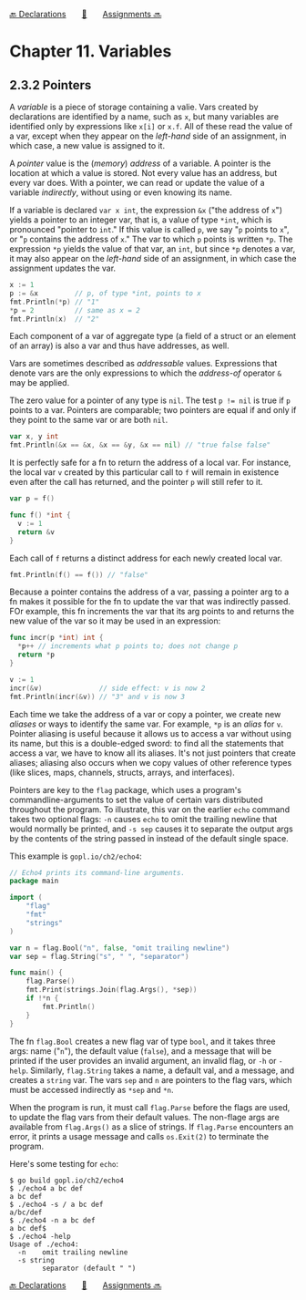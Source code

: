 [🔙 Declarations][previous-chapter]&nbsp;&nbsp;&nbsp;&nbsp;&nbsp;&nbsp;&nbsp;[🏡][readme]&nbsp;&nbsp;&nbsp;&nbsp;&nbsp;&nbsp;&nbsp;[Assignments 🔜][upcoming-chapter]

# Chapter 11. Variables

## 2.3.2 Pointers

A _variable_ is a piece of storage containing a valie. Vars created by declarations are identified
by a name, such as `x`, but many variables are identified only by expressions like `x[i]` or `x.f`.
All of these read the value of a var, except when they appear on the _left-hand_ side of an 
assignment, in which case, a new value is assigned to it.

A _pointer_ value is the (_memory_) _address_ of a variable. A pointer is the location at which a 
value is stored. Not every value has an address, but every var does. With a pointer, we can read or 
update the value of a variable _indirectly_, without using or even knowing its name.

If a variable is declared `var x int`, the expression `&x` ("the address of `x`") yields a pointer
to an integer var, that is, a value of type `*int`, which is pronounced "pointer to `int`." If this
value is called `p`, we say "`p` points to `x`", or "`p` contains the address of `x`." The var to
which `p` points is written `*p`. The expression `*p` yields the value of that var, an `int`, but
since `*p` denotes a var, it may also appear on the _left-hand_ side of an assignment, in which case
the assignment updates the var.

```go
x := 1
p := &x         // p, of type *int, points to x
fmt.Println(*p) // "1"
*p = 2          // same as x = 2
fmt.Println(x)  // "2"
```

Each component of a var of aggregate type (a field of a struct or an element of an array) is also a
var and thus have addresses, as well.

Vars are sometimes described as _addressable_ values. Expressions that denote vars are the only
expressions to which the _address-of_ operator `&` may be applied.

The zero value for a pointer of any type is `nil`. The test `p != nil` is true if `p` points to a
var. Pointers are comparable; two pointers are equal if and only if they point to the same var or
are both `nil`.

```go
var x, y int
fmt.Println(&x == &x, &x == &y, &x == nil) // "true false false"
```

It is perfectly safe for a fn to return the address of a local var. For instance, the local var `v`
created by this particular call to `f` will remain in existence even after the call has returned,
and the pointer `p` will still refer to it.

```go
var p = f()

func f() *int {
  v := 1
  return &v
}
```

Each call of `f` returns a distinct address for each newly created local var.

```go
fmt.Println(f() == f()) // "false"
```

Because a pointer contains the address of a var, passing a pointer arg to a fn makes it possible for
the fn to update the var that was indirectly passed. FOr example, this fn increments the var that
its arg points to and returns the new value of the var so it may be used in an expression:

```go
func incr(p *int) int {
  *p++ // increments what p points to; does not change p
  return *p
}

v := 1
incr(&v)              // side effect: v is now 2
fmt.Println(incr(&v)) // "3" and v is now 3
```

Each time we take the address of a var or copy a pointer, we create new _aliases_ or ways to
identify the same var. For example, `*p` is an _alias_ for `v`. Pointer aliasing is useful because
it allows us to access a var without using its name, but this is a double-edged sword: to find all
the statements that access a var, we have to know all its aliases. It's not just pointers that
create aliases; aliasing also occurs when we copy values of other reference types (like slices,
maps, channels, structs, arrays, and interfaces).

Pointers are key to the `flag` package, which uses a program's commandline-arguments to set the
value of certain vars distributed throughout the program. To illustrate, this var on the earlier
`echo` command takes two optional flags: `-n` causes `echo` to omit the trailing newline that would
normally be printed, and `-s sep` causes it to separate the output args by the contents of the
string passed in instead of the default single space.

This example is `gopl.io/ch2/echo4`:

```go
// Echo4 prints its command-line arguments.
package main

import (
    "flag"
    "fmt"
    "strings"
)

var n = flag.Bool("n", false, "omit trailing newline")
var sep = flag.String("s", " ", "separator")

func main() {
    flag.Parse()
    fmt.Print(strings.Join(flag.Args(), *sep))
    if !*n {
        fmt.Println()
    }
}
```

The fn `flag.Bool` creates a new flag var of type `bool`, and it takes three args: name ("`n`"),
the default value (`false`), and a message that will be printed if the user provides an invalid
argument, an invalid flag, or `-h` or `-help`. Similarly, `flag.String` takes a name, a default val,
and a message, and creates a `string` var. The vars `sep` and `n` are pointers to the flag vars,
which must be accessed indirectly as `*sep` and `*n`.

When the program is run, it must call `flag.Parse` before the flags are used, to update the flag
vars from their default values. The non-flage args are available from `flag.Args()` as a slice of
strings. If `flag.Parse` encounters an error, it prints a usage message and calls `os.Exit(2)` to
terminate the program.

Here's some testing for `echo`:

```
$ go build gopl.io/ch2/echo4
$ ./echo4 a bc def
a bc def
$ ./echo4 -s / a bc def
a/bc/def
$ ./echo4 -n a bc def
a bc def$
$ ./echo4 -help
Usage of ./echo4:
  -n    omit trailing newline
  -s string
        separator (default " ")
```

[🔙 Declarations][previous-chapter]&nbsp;&nbsp;&nbsp;&nbsp;&nbsp;&nbsp;&nbsp;[🏡][readme]&nbsp;&nbsp;&nbsp;&nbsp;&nbsp;&nbsp;&nbsp;[Assignments 🔜][upcoming-chapter]

[readme]: README.md
[previous-chapter]: ch010-declarations.md
[upcoming-chapter]: ch012-assignments.md
